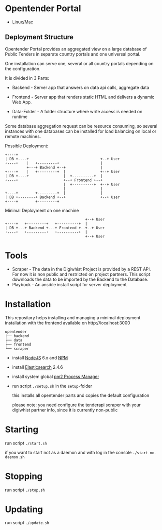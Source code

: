 # Opentender Portal

* Linux/Mac

## Deployment Structure

Opentender Portal provides an aggregated view on a large database of Public Tenders in separate country portals and one universal portal. 

One installation can serve one, several or all country portals depending on the configuration.

It is divided in 3 Parts:

* Backend - Server app that answers on data api calls, aggregate data

* Frontend - Server app that renders static HTML and delivers a dynamic Web App.

* Data-Folder - A folder structure where write access is needed on runtime

Some database aggregation request can be resource consuming, so several instances with one databases can be installed for load balancing on local or remote machines.

Possible Deployment:

```
+----+                                        
| DB +----+                                 +--+ User
+----+    |   +---------+                   |  
          +---+ Backend +--+                |  
+----+    |   +---------+  |                +--+ User
| DB +----+                |  +----------+  |  
+----+                     +--+ Frontend +--+  
                           |  +----------+  +--+ User
                           |                |  
+----+        +---------+  |                |  
| DB +--------+ Backend +--+                +--+ User 
+----+        +---------+                   
```

Minimal Deployment on one machine

```
                                     +--+ User
+----+   +---------+   +----------+  |
| DB +---+ Backend +---+ Frontend +--+--+ User 
+----+   +---------+   +----------+  |
                                     +--+ User
```


# Tools

* Scraper - The data in the Digiwhist Project is provided by a REST API. For now it is non public and restricted on project partners. This script downloads the data to be imported by the Backend to the Database.
* Playbook - An ansible install script for server deployment


# Installation

This repository helps installing and managing a minimal deployment installation with the frontend available on http://localhost:3000

```
opentender
├── backend
├── data
├── frontend
└── scraper
```

- install [NodeJS](https://nodejs.org/) 6.x and [NPM](https://www.npmjs.com/)

- install [Elasticsearch](https://www.elastic.co/) 2.4.6

- install system global [pm2 Process Manager](http://pm2.keymetrics.io/)

- run script `./setup.sh` in the `setup`-folder 

  this installs all opentender parts and copies the default configuration
  
  please note: you need configure the tenderapi scraper with your digiwhist partner info, since it is currently non-public 

# Starting

run script `./start.sh`

if you want to start not as a daemon and with log in the console `./start-no-daemon.sh`

# Stopping

run script `./stop.sh`
  
# Updating

run script `./update.sh`
